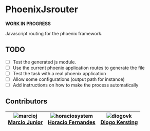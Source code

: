 # PhoenixJsrouter

**WORK IN PROGRESS**

Javascript routing for the phoenix framework.

## TODO

- [ ] Test the generated js module.
- [ ] Use the current phoenix application routes to generate the file
- [ ] Test the task with a real phoenix application
- [ ] Allow some configurations (output path for instance)
- [ ] Add instructions on how to make the process automatically

## Contributors

| ![marcioj](https://avatars.githubusercontent.com/marcioj?s=100)<br/>[Marcio Junior](https://github.com/marcioj) |![horaciosystem](https://avatars.githubusercontent.com/horaciosystem?s=100)<br/>[Horacio Fernandes](https://github.com/horaciosystem) | ![diogovk](https://avatars.githubusercontent.com/diogovk?s=100)<br/>[Diogo Kersting](https://github.com/diogovk)
| :---: | :---: | :---: |
